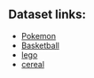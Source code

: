 ## Dataset links:

- [Pokemon](https://www.kaggle.com/mlomuscio/pokemon?select=PokemonData.csv)
- [Basketball](https://www.kaggle.com/isaienkov/nba2k20-player-dataset)
- [lego](https://www.kaggle.com/rtatman/lego-database)
- [cereal](https://www.kaggle.com/crawford/80-cereals/)

